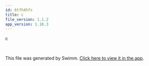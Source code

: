 ```yaml
---
id: 6tfh4hfs
title: c
file_version: 1.1.2
app_version: 1.10.3
---
```


c

<br/>

This file was generated by Swimm. [Click here to view it in the app](https://swimm-web-app.web.app/repos/Z2l0aHViJTNBJTNBTm9hUmVwbyUzQSUzQU5vYW96ZXI=/docs/6tfh4hfs).
